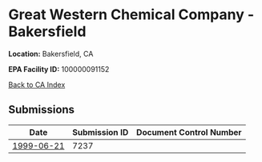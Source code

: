# Great Western Chemical Company - Bakersfield

**Location:** Bakersfield, CA

**EPA Facility ID:** 100000091152

[Back to CA Index](../../index.md)

## Submissions

| Date | Submission ID | Document Control Number |
|------|--------------|-------------------------|
| [1999-06-21](submissions/7237.md) | 7237 |  |
